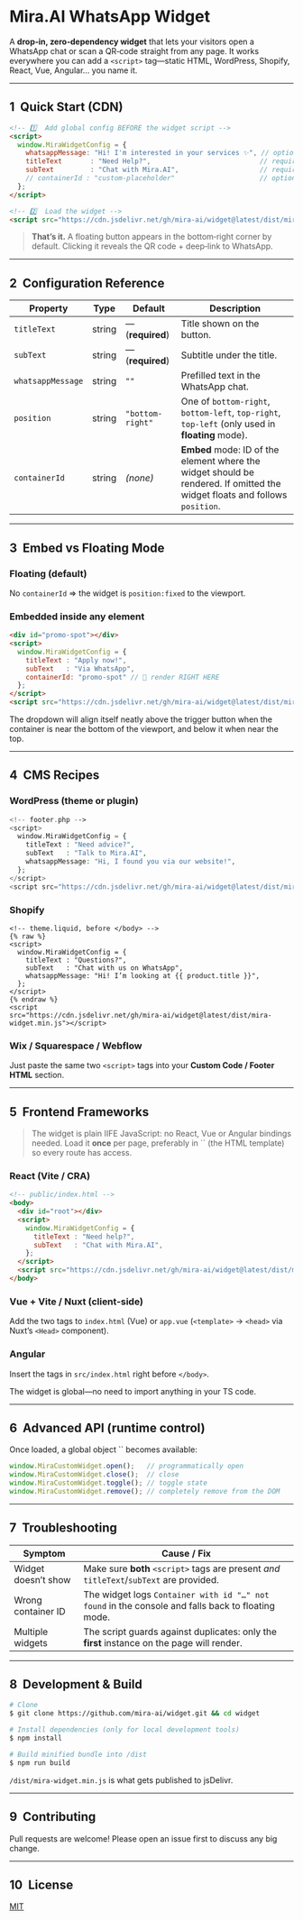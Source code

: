 # Mira.AI WhatsApp Widget

A **drop‑in, zero‑dependency widget** that lets your visitors open a WhatsApp chat or scan a QR‑code straight from any page. It works everywhere you can add a `<script>` tag—static HTML, WordPress, Shopify, React, Vue, Angular… you name it.

---

## 1  Quick Start (CDN)

```html
<!-- 1️⃣  Add global config BEFORE the widget script -->
<script>
  window.MiraWidgetConfig = {
    whatsappMessage: "Hi! I'm interested in your services ✨", // optional
    titleText       : "Need Help?",                           // required
    subText         : "Chat with Mira.AI",                    // required
    // containerId : "custom‑placeholder"                     // optional (see §3)
  };
</script>

<!-- 2️⃣  Load the widget -->
<script src="https://cdn.jsdelivr.net/gh/mira‑ai/widget@latest/dist/mira-widget.min.js"></script>
```

> **That’s it.** A floating button appears in the bottom‑right corner by default. Clicking it reveals the QR code + deep‑link to WhatsApp.

---

## 2  Configuration Reference

| Property          | Type   | Default          | Description                                                                                                                 |
| ----------------- | ------ | ---------------- | --------------------------------------------------------------------------------------------------------------------------- |
| `titleText`       | string | — (**required**) | Title shown on the button.                                                                                                  |
| `subText`         | string | — (**required**) | Subtitle under the title.                                                                                                   |
| `whatsappMessage` | string | `""`             | Prefilled text in the WhatsApp chat.                                                                                        |
| `position`        | string | `"bottom-right"` | One of `bottom-right`, `bottom-left`, `top-right`, `top-left` (only used in **floating** mode).                             |
| `containerId`     | string | *(none)*         | **Embed** mode: ID of the element where the widget should be rendered. If omitted the widget floats and follows `position`. |

---

## 3  Embed vs Floating Mode

### Floating (default)

No `containerId` ⇒ the widget is `position:fixed` to the viewport.

### Embedded inside any element

```html
<div id="promo‑spot"></div>
<script>
  window.MiraWidgetConfig = {
    titleText : "Apply now!",
    subText   : "Via WhatsApp",
    containerId: "promo‑spot" // 🔗 render RIGHT HERE
  };
</script>
<script src="https://cdn.jsdelivr.net/gh/mira‑ai/widget@latest/dist/mira-widget.min.js"></script>
```

The dropdown will align itself neatly above the trigger button when the container is near the bottom of the viewport, and below it when near the top.

---

## 4  CMS Recipes

### WordPress (theme or plugin)

```php
<!-- footer.php -->
<script>
  window.MiraWidgetConfig = {
    titleText : "Need advice?",
    subText   : "Talk to Mira.AI",
    whatsappMessage: "Hi, I found you via our website!",
  };
</script>
<script src="https://cdn.jsdelivr.net/gh/mira‑ai/widget@latest/dist/mira-widget.min.js"></script>
```

### Shopify

```liquid
<!-- theme.liquid, before </body> -->
{% raw %}
<script>
  window.MiraWidgetConfig = {
    titleText : "Questions?",
    subText   : "Chat with us on WhatsApp",
    whatsappMessage: "Hi! I’m looking at {{ product.title }}",
  };
</script>
{% endraw %}
<script src="https://cdn.jsdelivr.net/gh/mira‑ai/widget@latest/dist/mira-widget.min.js"></script>
```

### Wix / Squarespace / Webflow

Just paste the same two `<script>` tags into your **Custom Code / Footer HTML** section.

---

## 5  Frontend Frameworks

> The widget is plain IIFE JavaScript: no React, Vue or Angular bindings needed. Load it **once** per page, preferably in \`\` (the HTML template) so every route has access.

### React (Vite / CRA)

```html
<!-- public/index.html -->
<body>
  <div id="root"></div>
  <script>
    window.MiraWidgetConfig = {
      titleText : "Need help?",
      subText   : "Chat with Mira.AI",
    };
  </script>
  <script src="https://cdn.jsdelivr.net/gh/mira‑ai/widget@latest/dist/mira-widget.min.js"></script>
</body>
```

### Vue + Vite / Nuxt (client‑side)

Add the two tags to `index.html` (Vue) or `app.vue` (`<template>` → `<head>` via Nuxt’s `<Head>` component).

### Angular

Insert the tags in `src/index.html` right before `</body>`.

The widget is global—no need to import anything in your TS code.

---

## 6  Advanced API (runtime control)

Once loaded, a global object \`\` becomes available:

```js
window.MiraCustomWidget.open();   // programmatically open
window.MiraCustomWidget.close();  // close
window.MiraCustomWidget.toggle(); // toggle state
window.MiraCustomWidget.remove(); // completely remove from the DOM
```

---

## 7  Troubleshooting

| Symptom             | Cause / Fix                                                                                       |
| ------------------- | ------------------------------------------------------------------------------------------------- |
| Widget doesn’t show | Make sure **both** `<script>` tags are present *and* `titleText`/`subText` are provided.          |
| Wrong container ID  | The widget logs `Container with id "…" not found` in the console and falls back to floating mode. |
| Multiple widgets    | The script guards against duplicates: only the **first** instance on the page will render.        |

---

## 8  Development & Build

```bash
# Clone
$ git clone https://github.com/mira-ai/widget.git && cd widget

# Install dependencies (only for local development tools)
$ npm install

# Build minified bundle into /dist
$ npm run build
```

`/dist/mira-widget.min.js` is what gets published to jsDelivr.

---

## 9  Contributing

Pull requests are welcome! Please open an issue first to discuss any big change.

---

## 10  License

[MIT](LICENSE)

